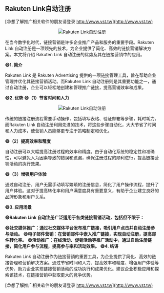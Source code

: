 ## **Rakuten Link自动注册**

[😍想了解推广相关软件的朋友请登录 http://www.vst.tw](http://www.vst.tw)

 <center><img src="https://vst.tw/MP4/tuiguang/png/6.png" alt="Rakuten Link自动注册"></center>

在当今数字化时代，链接营销是许多企业推广产品和服务的重要手段。Rakuten Link 自动注册是一项领先的技术，为企业提供了简化、高效的链接营销解决方案。本文将介绍 Rakuten Link 自动注册的优势及其在链接营销中的应用。

**😄1. 简介**

Rakuten Link 是 Rakuten Advertising 提供的一项链接管理工具，旨在帮助企业管理并优化其链接营销活动。而Rakuten Link 自动注册则是其重要功能之一，通过自动注册，企业可以轻松地创建和管理推广链接，提高营销效率和成果。

**😄2. 优势**
**😄（1）节省时间和人力**

 <center><img src="https://vst.tw/MP4/tuiguang/png/7.png" alt="Rakuten Link自动注册"></center>

传统的链接注册流程需要手动操作，包括填写表格、验证邮箱等步骤，耗时耗力。而Rakuten Link 自动注册利用先进的技术，将这些步骤自动化，大大节省了时间和人力成本，使营销人员能够更专注于策略制定和优化。

**😄（2）提高效率和精度**

自动注册可以大幅提高注册过程的效率和精度。由于自动化系统的稳定性和准确性，可以避免人为因素导致的错误和遗漏，确保注册过程的顺利进行，提高链接营销活动的执行效果。

**😄（3）增强用户体验**

通过自动注册，用户无需手动填写繁琐的注册信息，简化了用户操作流程，提升了用户体验。这对于提高转化率和用户满意度具有重要意义，有助于企业建立良好的品牌形象和用户关系。

**😄3. 应用场景**

**😄Rakuten Link 自动注册广泛适用于各类链接营销活动，包括但不限于：**

**😄社交媒体推广：通过社交媒体平台发布推广链接，吸引用户点击并自动注册参与活动。**
**😄电子邮件营销：在营销邮件中嵌入推广链接，实现自动注册，提高邮件转化率。**
**😄活动推广：在线活动、促销活动等推广活动中，通过自动注册链接，简化用户参与流程，提高参与率和活动效果。**
**😄4. 结语**

Rakuten Link 自动注册作为链接营销的重要工具，为企业提供了简化、高效的链接管理和营销解决方案。通过节省时间和人力、提高效率和精度、增强用户体验等优势，助力企业实现链接营销活动的成功执行和成果优化。建议企业积极应用和探索该技术，在链接营销中获取更大的竞争优势。

[😍想了解推广相关软件的朋友请登录 http://www.vst.tw](http://www.vst.tw)



